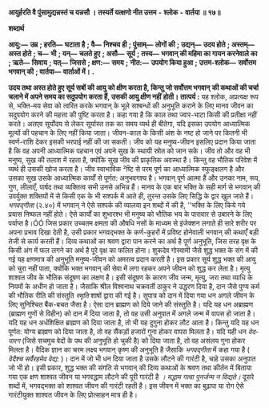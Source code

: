  **आयुर्हरति वै पुंसामुद्यन्नस्तं च यन्नसौ ।** **तस्यर्ते यत्क्षणो नीत उत्तम** **-** **श्लोक** **-** **वार्तया ॥ १७॥** 

**शब्दार्थ** 

**आयु:—** **उम्र** **; हरति—** **घटाता है** **; वै—** **निश्चय ही** **; पुंसाम्—** **लोगों की** **; उद्यन्—** **उदय होते** **; अस्तम्—** **अस्त होते** **; च—** **भी** **; यन्—** **चलते हुए** **; असौ—** **सूर्य** **; तस्य—** **भगवान् की महिमा का गायन करनेवाले का** **; ऋते—** **सिवाय** **; यत्—** **जिससे** **; क्षण:—** **समय** **;** **नीत:—** **उपयोग किया हुआ** **; उत्तम-श्लोक—** **सर्वोत्तम भगवान् की** **; वार्तया—** **वार्ताओं में।** **.** 

**उदय तथा अस्त होते हुए सूर्य सबों की आयु को क्षीण करता है, किन्तु जो सर्वोत्तम भगवान्** **की कथाओं की चर्चा चलाने में अपने समय का सदुपयोग करता हैं, उसकी आयु क्षीण नहीं** **होती।** **तात्पर्य :** यह श्लोक, अप्रत्यक्ष रूप से, भक्ति-मय सेवा को त्वरित करके भगवान् के भूले सश्बन्धों की अनुभूति कराने के लिए मानव जीवन का सदुपयोग करने की महत्ता की पुष्टि करता है। कहा गया है कि काल तथा ज्वार-भाटा किसी की प्रतीक्षा नहीं करते। अतएव सूर्योदय से लेकर सूर्यास्त तक का समय व्यर्थ ही बीतेगा, यदि इसका उपयोग आध्यात्मिक मूल्यों की पहचान के लिए नहीं किया जाता। जीवन-काल के किसी अंश के नष्ट हो जाने पर कितनी भी स्वर्ण-राशि देकर इसकी भरपाई नहीं की जा सकती। जीव को यह मनुष्य-जीवन इसलिए प्रदान किया जाता है कि वह अपनी आध्यात्मिक पहचान एवं अपने सुख के स्थायी स्रोत को जान सके। जीव तो और वह भी मनुष्य, सुख की तलाश में रहता है, क्योंकि सुख जीव की प्राकृतिक अवस्था है। किन्तु वह भौतिक परिवेश में व्यर्थ ही उसकी खोज करता है। जीव स्वाभाविक ²ष्टि से परम पूर्ण का आध्यात्मिक स्फुङ्क्षलग है और उसका सुख उसके आध्यात्मिक कार्यों से पूर्णत: अनुभवगश्य है। भगवान् पूर्ण आत्मा हैं और उनका नाम, रूप, गुण, लीलाएँ, पार्षद तथा व्यक्तित्व सभी उनसे अभिन्न हैं। मानव के एक बार भक्ति के सही मार्ग से भगवान् की उपर्युक्त शक्तियों में से किसी एक के भी सश्पर्क में आते ही, तुरन्त उसके लिए सिद्धि के द्वार खुल जाते हैं। *भगवद्गीता* (२.४०) में भगवान् ने ऐसे सश्पर्क की व्यालया इन शब्दों में की है, ''भक्ति के लिए किये गये प्रयास निष्फल नहीं होते। ऐसे कार्यों का शुभारश्भ भी मनुष्य को भौतिक भय के पारावार से उबारने के लिए पर्याप्त है।ÓÓ जिस प्रकार उच्चतम क्षमता की औषधि नसों के माध्यम से इंजेक्शन लगाते ही सारे शरीर पर अपना प्रभाव दिखा देती है, उसी प्रकार भगवद्भक्त के कर्ण-कुहरों में प्रविष्ट होनेवाली भगवान् की कथाएँ बड़ी तेजी से कार्य करती हैं। दिव्य कथाओं का श्रवण द्वारा पान करने का अर्थ है पूर्ण अनुभूति, जिस तरह वृक्ष के किसी अंग में फल लगने का अर्थ है पूरे वृक्ष का फलित होना। शुकदेव गोस्वामी जैसे शुद्ध भक्त के संग में की गई यह क्षणमात्र की अनुभूति मनुष्य-जीवन को अमरत्व प्रदान करती है। इस प्रकार सूर्य शुद्ध भक्त की आयु को चुरा नहीं पाता, क्योंकि भक्त भगवान् की सेवा में लगा रहकर अपने जीवन को शुद्ध कर लेता है। मृत्यु शाश्वत जीव के भौतिक संदूषण का लक्षण है। इसी संदूषण के कारण जीव जन्म, मृत्यु, जरा तथा व्याधि के नियमों के अधीन हो जाता है। जैसाकि श्रील विश्वनाथ चक्रवर्ती ठाकुर ने उद्धरण दिया है, दान जैसे पुण्य कर्म की भौतिक रीति की संस्तुति *स्मृति* शाषों द्वारा की गई है। सुपात्र को दान में दिया गया धन अगले जीवन के लिए सुनिश्चित बैंक-बचत जैसा है। ऐसा दान ब्राह्मण को दिये जाने की संस्तुति है। यदि यह धन अब्राह्मण (ब्राह्मण गुणों से विहीन) को दान में दिया जाता है, तो वह उसी अनुपात में अगले जन्म में वापस हो जाता है। यदि यह धन अर्धशिक्षित ब्राह्मण को दिया जाता है, तो भी यह दुगुना होकर लौट आता है। किन्तु यदि यह धन पूर्णत: योग्य ब्राह्मण को दिया जाता है, तो वह सैंकड़ों हजारों गुना होकर वापस मिलता है। यदि यही धन *वेद-पारग* (जिसे सचमुच वेदों के पथ की अनुभूति हो चुकी है) को दिया जाता है, तो वह असंलय गुना होकर मिलता है। वैदिक ज्ञान का चरम लक्ष्य भगवान् कृष्ण की अनुभूति है जैसाकि *भगवद्गीता* में कहा गया है ( *वेदैश्च सर्वैरहमेव वेद्य:* )। दान में जो भी धन दिया जाता है उसके लौटने की गारंटी है, चाहे उसका अनुपात जो भी हो। इसी प्रकार, शुद्ध भक्त की संगति से भगवान् की दिव्य कथाओं के श्रवण तथा कीर्तन में बिताया गया एक क्षण शाश्वत जीवन या भगवद्धाम लौटने की पूरी गारंटी है *। मद्धाम गत्वा पुनर्जन्म न विद्यते।* दूसरे शब्दों में, भगवद्भक्त को शाश्वत जीवन की गारंटी रहती है। इस जीवन में भक्त का बुढ़ापा या रोग ऐसे गारंटीयुक्त शाश्वत जीवन के लिए प्रोत्साहन मात्र ही है। 